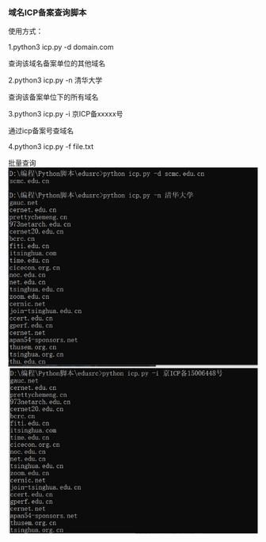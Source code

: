 ### 域名ICP备案查询脚本 

使用方式：

1.python3 icp.py -d domain.com

查询该域名备案单位的其他域名



2.python3 icp.py -n 清华大学

查询该备案单位下的所有域名



3.python3 icp.py -i 京ICP备xxxxx号

通过icp备案号查域名



4.python3 icp.py -f file.txt

批量查询
![1](/images/1.png)
![2](/images/2.png)
